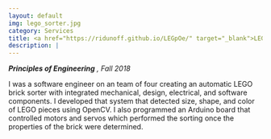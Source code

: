 ```yaml
---
layout: default
img: lego_sorter.jpg
category: Services
title: <a href="https://ridunoff.github.io/LEGpOe/" target="_blank">LEGO Brick Sorter</a>
description: |
---
```

***Principles of Engineering*** *, Fall 2018*

I was a software engineer on an team of four creating an automatic LEGO brick sorter with integrated mechanical, design, electrical, and software components. I developed that system that detected size, shape, and color of LEGO pieces using OpenCV. I also programmed an Arduino board that controlled motors and servos which performed the sorting once the properties of the brick were determined. 
